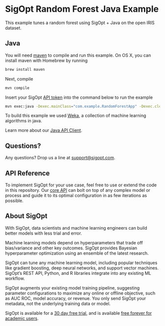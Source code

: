 # SigOpt Random Forest Java Example

This example tunes a random forest using SigOpt + Java on the open IRIS dataset.

## Java
You will need [maven](https://maven.apache.org/) to compile and run this example. On OS X, you can install maven with Homebrew by running

```bash
brew install maven
```

Next, compile

```bash
mvn compile
```
Insert your SigOpt [API token](https://sigopt.com/docs/overview/authentication) into the command below to run the example

```bash
mvn exec:java -Dexec.mainClass="com.example.RandomForestApp" -Dexec.cleanupDaemonThreads="false" -Dexec.args="--api_token $SIGOPT_API_TOKEN"
```

To build this example we used [Weka](http://www.cs.waikato.ac.nz/ml/weka/), a collection of machine learning algorithms in java.

Learn more about our [Java API Client](https://sigopt.com/docs/overview/java).

## Questions?
Any questions? Drop us a line at [support@sigopt.com](mailto:support@sigopt.com).

## API Reference
To implement SigOpt for your use case, feel free to use or extend the code in this repository. Our [core API](https://sigopt.com/docs) can bolt on top of any complex model or process and guide it to its optimal configuration in as few iterations as possible. 

## About SigOpt

With SigOpt, data scientists and machine learning engineers can build better models with less trial and error.

Machine learning models depend on hyperparameters that trade off bias/variance and other key outcomes. SigOpt provides Bayesian hyperparameter optimization using an ensemble of the latest research.

SigOpt can tune any machine learning model, including popular techniques like gradient boosting, deep neural networks, and support vector machines. SigOpt’s REST API, Python, and R libraries integrate into any existing ML workflow.

SigOpt augments your existing model training pipeline, suggesting parameter configurations to maximize any online or offline objective, such as AUC ROC, model accuracy, or revenue. You only send SigOpt your metadata, not the underlying training data or model.

SigOpt is available for a [30 day free trial](https://sigopt.com/signup), and is available [free forever for academic users](https://sigopt.com/edu).
